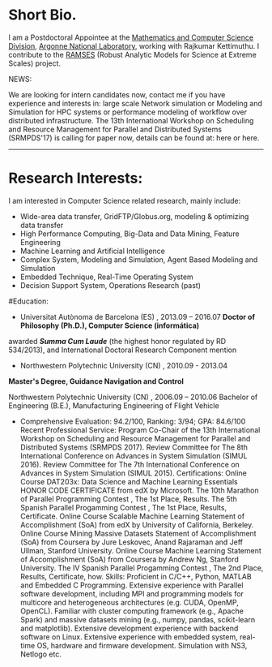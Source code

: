 # Short Bio.

I am a Postdoctoral Appointee at the [Mathematics and Computer Science Division](http://mcs.anl.gov/), [Argonne National Laboratory](http://www.anl.gov/), working with Rajkumar Kettimuthu. I contribute to the [RAMSES](https://ramsesproject.github.io) (Robust Analytic Models for Science at Extreme Scales) project. 

NEWS: 

We are looking for intern candidates now, contact me if you have experience and interests in: large scale Network simulation or Modeling and Simulation for HPC systems or performance modeling of workflow over distributed infrastructure.
The 13th International Workshop on Scheduling and Resource Management for Parallel and Distributed Systems (SRMPDS'17) is calling for paper now, details can be found at: here or here.

---
# Research Interests:

I am interested in Computer Science related research, mainly include:

* Wide-area data transfer, GridFTP/Globus.org, modeling & optimizing data transfer 
* High Performance Computing, Big-Data and Data Mining, Feature Engineering
* Machine Learning and Artificial Intelligence
* Complex System, Modeling and Simulation, Agent Based Modeling and Simulation
* Embedded Technique, Real-Time Operating System
* Decision Support System, Operations Research (past)

#Education:

* Universitat Autònoma de Barcelona (ES) , 2013.09 – 2016.07 
**Doctor of Philosophy (Ph.D.), Computer Science (informática)**

awarded ***Summa Cum Laude*** (the highest honor regulated by RD 534/2013), and International Doctoral Research Component mention

* Northwestern Polytechnic University (CN) , 2010.09 - 2013.04

**Master's Degree, Guidance Navigation and Control**

Northwestern Polytechnic University (CN) , 2006.09 – 2010.06
Bachelor of Engineering (B.E.), Manufacturing Engineering of Flight Vehicle 
  - Comprehensive Evaluation: 94.2/100, Ranking: 3/94; GPA: 84.6/100
Recent Professional Service:
Program Co-Chair of the 13th International Workshop on Scheduling and Resource Management for Parallel and Distributed Systems (SRMPDS 2017).
Review Committee for The 8th International Conference on Advances in System Simulation (SIMUL 2016).
Review Committee for The 7th International Conference on Advances in System Simulation (SIMUL 2015).
Certifications:
Online Course DAT203x: Data Science and Machine Learning Essentials HONOR CODE CERTIFICATE from edX by Microsoft.
The 10th Marathon of Parallel Programming Contest , The 1st Place, Results.
The 5th Spanish Parallel Progamming Contest , The 1st Place, Results, Certificate.
Online Course Scalable Machine Learning Statement of Accomplishment (SoA) from edX by University of California, Berkeley.
Online Course Mining Massive Datasets Statement of Accomplishment (SoA) from Coursera by Jure Leskovec, Anand Rajaraman and Jeff Ullman, Stanford University.
Online Course Machine Learning Statement of Accomplishment (SoA) from Coursera by Andrew Ng, Stanford University.
The IV Spanish Parallel Progamming Contest , The 2nd Place, Results, Certificate, how.
Skills:
Proficient in C/C++, Python, MATLAB and Embedded C Programming.
Extensive experience with Parallel software development, including MPI and programming models for multicore and heterogeneous architectures (e.g. CUDA, OpenMP, OpenCL).
Familiar with cluster computing framework (e.g., Apache Spark) and massive datasets mining (e.g., numpy, pandas, scikit-learn and matplotlib).
Extensive development experience with backend software on Linux.
Extensive experience with embedded system, real-time OS, hardware and firmware development.
Simulation with NS3, Netlogo etc.